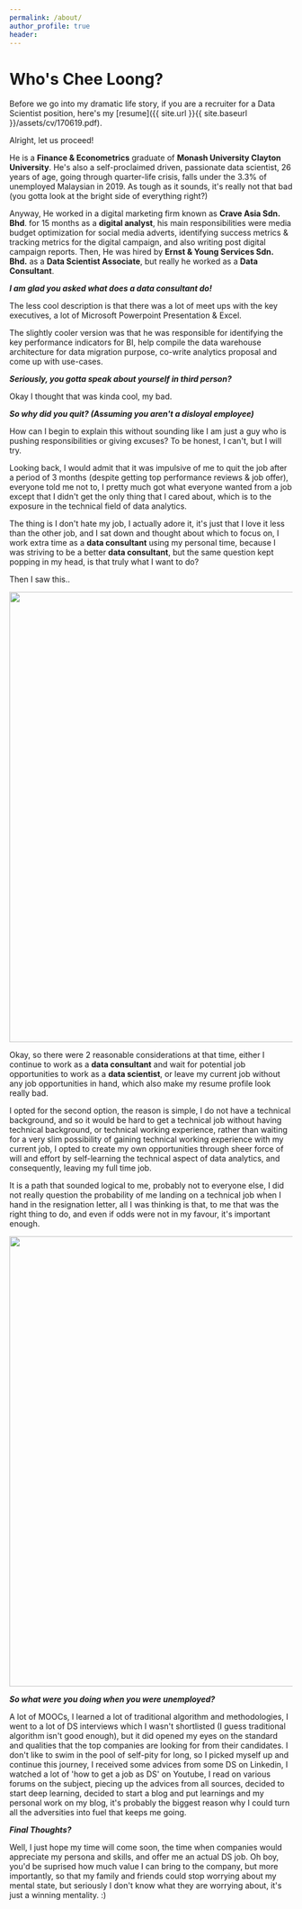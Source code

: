 ```yaml
---
permalink: /about/
author_profile: true
header:
---
```


# Who's Chee Loong?

Before we go into my dramatic life story, if you are a recruiter for a Data Scientist position, here's my [resume]({{ site.url }}{{ site.baseurl }}/assets/cv/170619.pdf).

Alright, let us proceed!

He is a **Finance & Econometrics** graduate of **Monash University Clayton University**. He's also a self-proclaimed driven, passionate data scientist, 26 years of age, going through quarter-life crisis, falls under the 3.3% of unemployed Malaysian in 2019. As tough as it sounds, it's really not that bad (you gotta look at the bright side of everything right?)

Anyway, He worked in a digital marketing firm known as **Crave Asia Sdn. Bhd**. for 15 months as a **digital analyst**, his main responsibilities were media budget optimization for social media adverts, identifying success metrics & tracking metrics for the digital campaign, and also writing post digital campaign reports. Then, He was hired by **Ernst & Young Services Sdn. Bhd.** as a **Data Scientist Associate**, but really he worked as a **Data Consultant**.

***I am glad you asked what does a data consultant do!***

The less cool description is that there was a lot of meet ups with the key executives, a lot of Microsoft Powerpoint Presentation & Excel.

The slightly cooler version was that he was responsible for identifying the key performance indicators for BI, help compile the data warehouse architecture for data migration purpose, co-write analytics proposal and come up with use-cases.

***Seriously, you gotta speak about yourself in third person?***

Okay I thought that was kinda cool, my bad.

***So why did you quit? (Assuming you aren't a disloyal employee)***

How can I begin to explain this without sounding like I am just a guy who is pushing responsibilities or giving excuses? To be honest, I can't, but I will try.

Looking back, I would admit that it was impulsive of me to quit the job after a period of 3 months (despite getting top performance reviews & job offer), everyone told me not to, I pretty much got what everyone wanted from a job except that I didn't get the only thing that I cared about, which is to the exposure in the technical field of data analytics.

The thing is I don't hate my job, I actually adore it, it's just that I love it less than the other job, and I sat down and thought about which to focus on, I work extra time as a **data consultant** using my personal time, because I was striving to be a better **data consultant**, but the same question kept popping in my head, is that truly what I want to do?

Then I saw this..

<img src="https://digitaladdictsblog.com/wp-content/uploads/2018/10/steve-jobs-quotes-2.jpg" width="800">

Okay, so there were 2 reasonable considerations at that time, either I continue to work as a **data consultant** and wait for potential job opportunities to work as a **data scientist**, or leave my current job without any job opportunities in hand, which also make my resume profile look really bad.

I opted for the second option, the reason is simple, I do not have a technical background, and so it would be hard to get a technical job without having technical background, or technical working experience, rather than waiting for a very slim possibility of gaining technical working experience with my current job, I opted to create my own opportunities through sheer force of will and effort by self-learning the technical aspect of data analytics, and consequently, leaving my full time job.  

It is a path that sounded logical to me, probably not to everyone else, I did not really question the probability of me landing on a technical job when I hand in the resignation letter, all I was thinking is that, to me that was the right thing to do, and even if odds were not in my favour, it's important enough.

<img src="https://www.fearlessmotivation.com/wp-content/uploads/2017/06/elon-quotes-fb.jpg" width="800">


***So what were you doing when you were unemployed?***

A lot of MOOCs, I learned a lot of traditional algorithm and methodologies, I went to a lot of DS interviews which I wasn't shortlisted (I guess traditional algorithm isn't good enough), but it did opened my eyes on the standard and qualities that the top companies are looking for from their candidates. I don't like to swim in the pool of self-pity for long, so I picked myself up and continue this journey, I received some advices from some DS on Linkedin, I watched a lot of 'how to get a job as DS' on Youtube, I read on various forums on the subject, piecing up the advices from all sources, decided to start deep learning, decided to start a blog and put learnings and my personal work on my blog, it's probably the biggest reason why I could turn all the adversities into fuel that keeps me going.

***Final Thoughts?***

Well, I just hope my time will come soon, the time when companies would appreciate my persona and skills, and offer me an actual DS job. Oh boy, you'd be suprised how much value I can bring to the company, but more importantly, so that my family and friends could stop worrying about my mental state, but seriously I don't know what they are worrying about, it's just a winning mentality. :)

